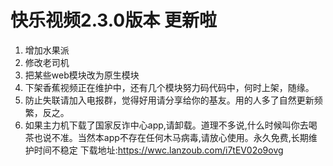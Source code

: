 # 快乐视频2.3.0版本 更新啦
1. 增加水果派
2. 修改老司机
3. 把某些web模块改为原生模块
4. 下架香蕉视频正在维护中，还有几个模块努力码代码中，何时上架，随缘。
5. 防止失联请加入电报群，觉得好用请分享给你的基友。用的人多了自然更新频繁，反之。
6. 如果主力机下载了国家反诈中心app,请卸载。道理不多说,什么时候叫你去喝茶也说不准。当然本app不存在任何木马病毒,请放心使用。永久免费,长期维护时间不稳定
下载地址:https://wwc.lanzoub.com/i7tEV02o9ovg
